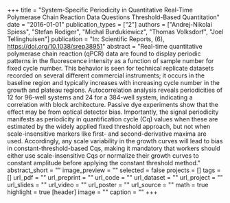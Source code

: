 +++
title = "System-Specific Periodicity in Quantitative Real-Time Polymerase Chain Reaction Data Questions Threshold-Based Quantitation"
date = "2016-01-01"
publication_types = ["2"]
authors = ["Andrej-Nikolai Spiess", "Stefan Rodiger", "Michal Burdukiewicz", "Thomas Volksdorf", "Joel Tellinghuisen"]
publication = "In: Scientific Reports, (6), https://doi.org/10.1038/srep38951"
abstract = "Real-time quantitative polymerase chain reaction (qPCR) data are found to display periodic patterns in the fluorescence intensity as a function of sample number for fixed cycle number. This behavior is seen for technical replicate datasets recorded on several different commercial instruments; it occurs in the baseline region and typically increases with increasing cycle number in the growth and plateau regions. Autocorrelation analysis reveals periodicities of 12 for 96-well systems and 24 for a 384-well system, indicating a correlation with block architecture. Passive dye experiments show that the effect may be from optical detector bias. Importantly, the signal periodicity manifests as periodicity in quantification cycle (Cq) values when these are estimated by the widely applied fixed threshold approach, but not when scale-insensitive markers like first- and second-derivative maxima are used. Accordingly, any scale variability in the growth curves will lead to bias in constant-threshold-based Cqs, making it mandatory that workers should either use scale-insensitive Cqs or normalize their growth curves to constant amplitude before applying the constant threshold method."
abstract_short = ""
image_preview = ""
selected = false
projects = []
tags = []
url_pdf = ""
url_preprint = ""
url_code = ""
url_dataset = ""
url_project = ""
url_slides = ""
url_video = ""
url_poster = ""
url_source = ""
math = true
highlight = true
[header]
image = ""
caption = ""
+++
